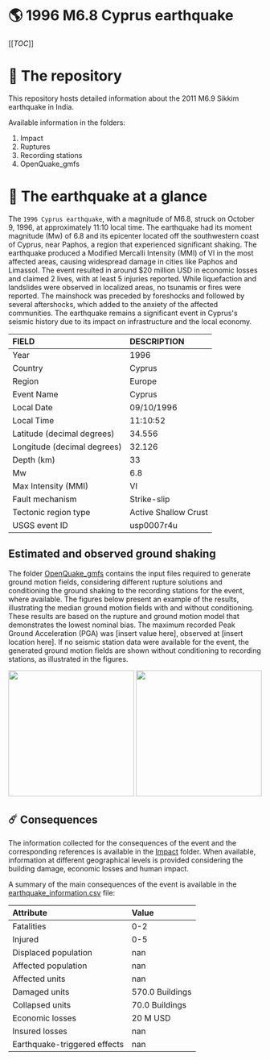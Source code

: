 # 🌎 1996 M6.8 Cyprus earthquake
[[_TOC_]]

# 📂 The repository

This repository hosts detailed information about the 2011 M6.9 Sikkim earthquake in India.

Available information in the folders:

1. Impact
2. Ruptures
3. Recording stations
4. OpenQuake_gmfs


# 🚀 The earthquake at a glance 

The `1996 Cyprus earthquake`, with a magnitude of M6.8, struck on October 9, 1996, at approximately 11:10 local time. The earthquake had its moment magnitude (Mw) of 6.8 and its epicenter located off the southwestern coast of Cyprus, near Paphos, a region that experienced significant shaking. The earthquake produced a Modified Mercalli Intensity (MMI) of VI in the most affected areas, causing widespread damage in cities like Paphos and Limassol. The event resulted in around $20 million USD in economic losses and claimed 2 lives, with at least 5 injuries reported. While liquefaction and landslides were observed in localized areas, no tsunamis or fires were reported. The mainshock was preceded by foreshocks and followed by several aftershocks, which added to the anxiety of the affected communities. The earthquake remains a significant event in Cyprus's seismic history due to its impact on infrastructure and the local economy.

| FIELD | DESCRIPTION |
|:-------|:-------------|
| Year | 1996 |
| Country | Cyprus |
| Region | Europe |
| Event Name | Cyprus |
| Local Date | 09/10/1996 |
| Local Time | 11:10:52 |
| Latitude (decimal degrees) | 34.556 |
| Longitude (decimal degrees) | 32.126 |
| Depth (km) | 33 |
| Mw | 6.8 |
| Max Intensity (MMI) | VI |
| Fault mechanism | Strike-slip |
| Tectonic region type | Active Shallow Crust |
| USGS event ID | usp0007r4u |

## Estimated and observed ground shaking

The folder [OpenQuake_gmfs](./OpenQuake_gmfs/) contains the input files required to generate ground motion fields, considering different rupture solutions and conditioning the ground shaking to the recording stations for the event, where available. The figures below present an example of the results, illustrating the median ground motion fields with and without conditioning. These results are based on the rupture and ground motion model that demonstrates the lowest nominal bias. The maximum recorded Peak Ground Acceleration (PGA) was [insert value here], observed at [insert location here]. If no seismic station data were available for the event, the generated ground motion fields are shown without conditioning to recording stations, as illustrated in the figures.

<img src="./OpenQuake_gmfs/median_gmf_stations_none.png" height="250">
<img src="./OpenQuake_gmfs/median_gmf_stations_seismic.png" height="250">

## ☄️ Consequences

The information collected for the consequences of the event and the corresponding references is available in the [Impact](./Impact) folder. When available, information at different geographical levels is provided considering the building damage, economic losses and human impact.

A summary of the main consequences of the event is available in the [earthquake_information.csv](./earthquake_information.csv) file:

| Attribute | Value |
|:-------|:-------------|
| Fatalities | 0-2 |
| Injured | 0-5 |
| Displaced population | nan |
| Affected population | nan |
| Affected units | nan |
| Damaged units | 570.0 Buildings |
| Collapsed units | 70.0 Buildings |
| Economic losses | 20 M USD |
| Insured losses | nan |
| Earthquake-triggered effects | nan |